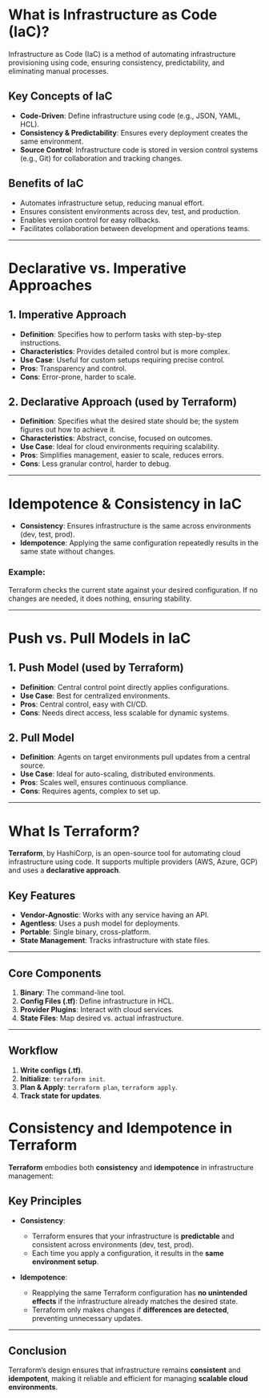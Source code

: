 # What is Infrastructure as Code (IaC)?

Infrastructure as Code (IaC) is a method of automating infrastructure provisioning using code, ensuring consistency, predictability, and eliminating manual processes.

## Key Concepts of IaC

- **Code-Driven**: Define infrastructure using code (e.g., JSON, YAML, HCL).
- **Consistency & Predictability**: Ensures every deployment creates the same environment.
- **Source Control**: Infrastructure code is stored in version control systems (e.g., Git) for collaboration and tracking changes.

## Benefits of IaC

- Automates infrastructure setup, reducing manual effort.
- Ensures consistent environments across dev, test, and production.
- Enables version control for easy rollbacks.
- Facilitates collaboration between development and operations teams.

---

# Declarative vs. Imperative Approaches

## 1. Imperative Approach

- **Definition**: Specifies how to perform tasks with step-by-step instructions.
- **Characteristics**: Provides detailed control but is more complex.
- **Use Case**: Useful for custom setups requiring precise control.
- **Pros**: Transparency and control.
- **Cons**: Error-prone, harder to scale.

## 2. Declarative Approach (used by Terraform)

- **Definition**: Specifies what the desired state should be; the system figures out how to achieve it.
- **Characteristics**: Abstract, concise, focused on outcomes.
- **Use Case**: Ideal for cloud environments requiring scalability.
- **Pros**: Simplifies management, easier to scale, reduces errors.
- **Cons**: Less granular control, harder to debug.

---

# Idempotence & Consistency in IaC

- **Consistency**: Ensures infrastructure is the same across environments (dev, test, prod).
- **Idempotence**: Applying the same configuration repeatedly results in the same state without changes.

### Example:
Terraform checks the current state against your desired configuration. If no changes are needed, it does nothing, ensuring stability.

---

# Push vs. Pull Models in IaC

## 1. Push Model (used by Terraform)

- **Definition**: Central control point directly applies configurations.
- **Use Case**: Best for centralized environments.
- **Pros**: Central control, easy with CI/CD.
- **Cons**: Needs direct access, less scalable for dynamic systems.

## 2. Pull Model

- **Definition**: Agents on target environments pull updates from a central source.
- **Use Case**: Ideal for auto-scaling, distributed environments.
- **Pros**: Scales well, ensures continuous compliance.
- **Cons**: Requires agents, complex to set up.

---
# What Is Terraform?

**Terraform**, by HashiCorp, is an open-source tool for automating cloud infrastructure using code. It supports multiple providers (AWS, Azure, GCP) and uses a **declarative approach**.

## Key Features

- **Vendor-Agnostic**: Works with any service having an API.
- **Agentless**: Uses a push model for deployments.
- **Portable**: Single binary, cross-platform.
- **State Management**: Tracks infrastructure with state files.

---

## Core Components

1. **Binary**: The command-line tool.
2. **Config Files (.tf)**: Define infrastructure in HCL.
3. **Provider Plugins**: Interact with cloud services.
4. **State Files**: Map desired vs. actual infrastructure.

---

## Workflow

1. **Write configs (.tf)**.
2. **Initialize**: `terraform init`.
3. **Plan & Apply**: `terraform plan`, `terraform apply`.
4. **Track state for updates**.

# Consistency and Idempotence in Terraform

**Terraform** embodies both **consistency** and **idempotence** in infrastructure management:

## Key Principles

- **Consistency**:
  - Terraform ensures that your infrastructure is **predictable** and consistent across environments (dev, test, prod).
  - Each time you apply a configuration, it results in the **same environment setup**.

- **Idempotence**:
  - Reapplying the same Terraform configuration has **no unintended effects** if the infrastructure already matches the desired state.
  - Terraform only makes changes if **differences are detected**, preventing unnecessary updates.

---

## Conclusion

Terraform’s design ensures that infrastructure remains **consistent** and **idempotent**, making it reliable and efficient for managing **scalable cloud environments**.

